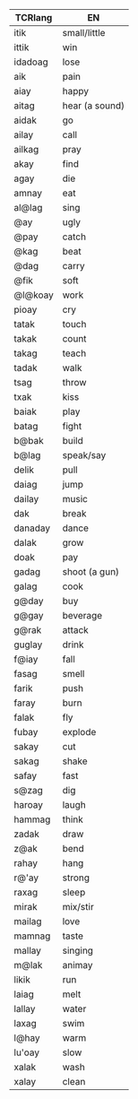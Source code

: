 
| TCRlang | EN             |
| ------- | -------------- |
| itik    | small/little   |
| ittik   | win            |
| idadoag | lose           |
| aik     | pain           |
| aiay    | happy          |
| aitag   | hear (a sound) |
| aidak   | go             |
| ailay   | call           |
| ailkag  | pray           |
| akay    | find           |
| agay    | die            |
| amnay   | eat            |
| al@lag  | sing           |
| @ay     | ugly           |
| @pay    | catch          |
| @kag    | beat           |
| @dag    | carry          |
| @fik    | soft           |
| @l@koay | work           |
| pioay   | cry            |
| tatak   | touch          |
| takak   | count          |
| takag   | teach          |
| tadak   | walk           |
| tsag    | throw          |
| txak    | kiss           |
| baiak   | play           |
| batag   | fight          |
| b@bak   | build          |
| b@lag   | speak/say      |
| delik   | pull           |
| daiag   | jump           |
| dailay  | music          |
| dak     | break          |
| danaday | dance          |
| dalak   | grow           |
| doak    | pay            |
| gadag   | shoot (a gun)  |
| galag   | cook           |
| g@day   | buy            |
| g@gay   | beverage       |
| g@rak   | attack         |
| guglay  | drink          |
| f@iay   | fall           |
| fasag   | smell          |
| farik   | push           |
| faray   | burn           |
| falak   | fly            |
| fubay   | explode        |
| sakay   | cut            |
| sakag   | shake          |
| safay   | fast           |
| s@zag   | dig            |
| haroay  | laugh          |
| hammag  | think          |
| zadak   | draw           |
| z@ak    | bend           |
| rahay   | hang           |
| r@'ay   | strong         |
| raxag   | sleep          |
| mirak   | mix/stir       |
| mailag  | love           |
| mamnag  | taste          |
| mallay  | singing        |
| m@lak   | animay         |
| likik   | run            |
| laiag   | melt           |
| lallay  | water          |
| laxag   | swim           |
| l@hay   | warm           |
| lu'oay  | slow           |
| xalak   | wash           |
| xalay   | clean          |
